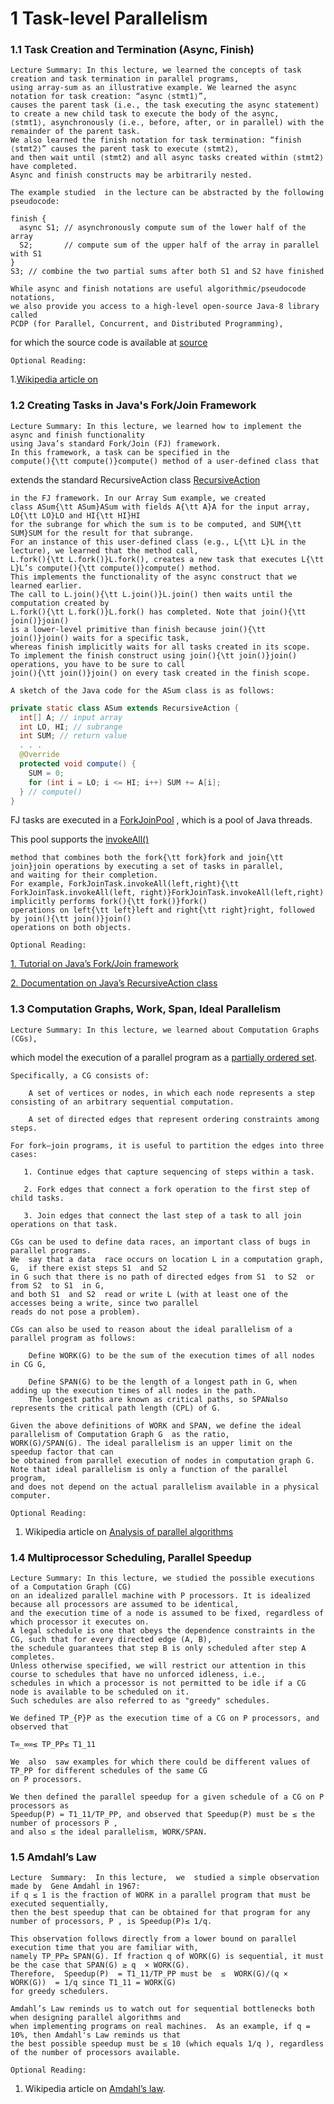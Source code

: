 # 1 Task-level Parallelism

### 1.1 Task Creation and Termination (Async, Finish) 
````text
Lecture Summary: In this lecture, we learned the concepts of task creation and task termination in parallel programs, 
using array-sum as an illustrative example. We learned the async notation for task creation: “async ⟨stmt1⟩”, 
causes the parent task (i.e., the task executing the async statement) to create a new child task to execute the body of the async, 
⟨stmt1⟩, asynchronously (i.e., before, after, or in parallel) with the remainder of the parent task. 
We also learned the finish notation for task termination: “finish ⟨stmt2⟩” causes the parent task to execute ⟨stmt2⟩, 
and then wait until ⟨stmt2⟩ and all async tasks created within ⟨stmt2⟩ have completed. 
Async and finish constructs may be arbitrarily nested.

The example studied  in the lecture can be abstracted by the following pseudocode:
````
````
finish {
  async S1; // asynchronously compute sum of the lower half of the array
  S2;       // compute sum of the upper half of the array in parallel with S1
}
S3; // combine the two partial sums after both S1 and S2 have finished
````
````text
While async and finish notations are useful algorithmic/pseudocode notations, 
we also provide you access to a high-level open-source Java-8 library called 
PCDP (for Parallel, Concurrent, and Distributed Programming), 
````
for which the source code is available at [source](https://github.com/habanero-rice/pcdp)
````text
Optional Reading:
```` 
1.[Wikipedia article on](https://github.com/habanero-rice/pcdp)

### 1.2 Creating Tasks in Java's Fork/Join Framework
````text
Lecture Summary: In this lecture, we learned how to implement the async and finish functionality 
using Java’s standard Fork/Join (FJ) framework. 
In this framework, a task can be specified in the 
compute(){\tt compute()}compute() method of a user-defined class that 
````
extends the standard RecursiveAction class [RecursiveAction](https://docs.oracle.com/javase/8/docs/api/java/util/concurrent/RecursiveAction.html) 
````text
in the FJ framework. In our Array Sum example, we created 
class ASum{\tt ASum}ASum with fields A{\tt A}A for the input array, LO{\tt LO}LO and HI{\tt HI}HI 
for the subrange for which the sum is to be computed, and SUM{\tt SUM}SUM for the result for that subrange. 
For an instance of this user-defined class (e.g., L{\tt L}L in the lecture), we learned that the method call, 
L.fork(){\tt L.fork()}L.fork(), creates a new task that executes L{\tt L}L’s compute(){\tt compute()}compute() method. 
This implements the functionality of the async construct that we learned earlier. 
The call to L.join(){\tt L.join()}L.join() then waits until the computation created by 
L.fork(){\tt L.fork()}L.fork() has completed. Note that join(){\tt join()}join() 
is a lower-level primitive than finish because join(){\tt join()}join() waits for a specific task, 
whereas finish implicitly waits for all tasks created in its scope. 
To implement the finish construct using join(){\tt join()}join() operations, you have to be sure to call 
join(){\tt join()}join() on every task created in the finish scope.

A sketch of the Java code for the ASum class is as follows:
````
````java
private static class ASum extends RecursiveAction {
  int[] A; // input array
  int LO, HI; // subrange
  int SUM; // return value
  . . .
  @Override
  protected void compute() {
    SUM = 0;
    for (int i = LO; i <= HI; i++) SUM += A[i];
  } // compute()
}
````
FJ tasks are executed in a [ForkJoinPool](https://docs.oracle.com/javase/8/docs/api/java/util/concurrent/ForkJoinPool.html)
, which is a pool of Java threads. 

This pool supports the [invokeAll()](https://docs.oracle.com/javase/8/docs/api/java/util/concurrent/ForkJoinTask.html#invoke--)
````text
method that combines both the fork{\tt fork}fork and join{\tt join}join operations by executing a set of tasks in parallel, 
and waiting for their completion. 
For example, ForkJoinTask.invokeAll(left,right){\tt ForkJoinTask.invokeAll(left, right)}ForkJoinTask.invokeAll(left,right) implicitly performs fork(){\tt fork()}fork() 
operations on left{\tt left}left and right{\tt right}right, followed by join(){\tt join()}join() 
operations on both objects.

Optional Reading:
````
[1. Tutorial on Java’s Fork/Join framework](https://docs.oracle.com/javase/tutorial/essential/concurrency/forkjoin.html)

[2. Documentation on Java’s RecursiveAction class](https://docs.oracle.com/javase/7/docs/api/java/util/concurrent/RecursiveAction.html)

### 1.3 Computation Graphs, Work, Span, Ideal Parallelism 
````text
Lecture Summary: In this lecture, we learned about Computation Graphs (CGs),
```` 
which model the execution of a parallel program as a [partially ordered set](https://en.wikipedia.org/wiki/Partially_ordered_set). 
````text
Specifically, a CG consists of:

    A set of vertices or nodes, in which each node represents a step consisting of an arbitrary sequential computation. 

    A set of directed edges that represent ordering constraints among steps.

For fork–join programs, it is useful to partition the edges into three cases:

   1. Continue edges that capture sequencing of steps within a task.

   2. Fork edges that connect a fork operation to the first step of child tasks.

   3. Join edges that connect the last step of a task to all join operations on that task. 

CGs can be used to define data races, an important class of bugs in parallel programs.  
We  say that a data  race occurs on location L in a computation graph, G,  if there exist steps S1  and S2  
in G such that there is no path of directed edges from S1  to S2  or from S2  to S1  in G, 
and both S1  and S2  read or write L (with at least one of the accesses being a write, since two parallel 
reads do not pose a problem).

CGs can also be used to reason about the ideal parallelism of a parallel program as follows:

    Define WORK(G) to be the sum of the execution times of all nodes in CG G, 

    Define SPAN(G) to be the length of a longest path in G, when adding up the execution times of all nodes in the path. 
    The longest paths are known as critical paths, so SPANalso represents the critical path length (CPL) of G.

Given the above definitions of WORK and SPAN, we define the ideal parallelism of Computation Graph G  as the ratio, 
WORK(G)/SPAN(G). The ideal parallelism is an upper limit on the speedup factor that can        
be obtained from parallel execution of nodes in computation graph G.  
Note that ideal parallelism is only a function of the parallel program, 
and does not depend on the actual parallelism available in a physical computer.

Optional Reading:
````
1. Wikipedia article on [Analysis of parallel algorithms](https://en.wikipedia.org/wiki/Analysis_of_parallel_algorithms)

### 1.4 Multiprocessor Scheduling, Parallel Speedup 
````text
Lecture Summary: In this lecture, we studied the possible executions of a Computation Graph (CG) 
on an idealized parallel machine with P processors. It is idealized because all processors are assumed to be identical, 
and the execution time of a node is assumed to be fixed, regardless of which processor it executes on. 
A legal schedule is one that obeys the dependence constraints in the CG, such that for every directed edge (A, B), 
the schedule guarantees that step B is only scheduled after step A completes.  
Unless otherwise specified, we will restrict our attention in this course to schedules that have no unforced idleness, i.e., 
schedules in which a processor is not permitted to be idle if a CG node is available to be scheduled on it.  
Such schedules are also referred to as "greedy" schedules.

We defined TP_{P}P​ as the execution time of a CG on P processors, and observed that

T∞_∞∞​≤ TP_PP​≤ T1_11​

We  also  saw examples for which there could be different values of TP_PP​ for different schedules of the same CG 
on P processors.

We then defined the parallel speedup for a given schedule of a CG on P processors as 
Speedup(P) = T1_11​/TP_PP​, and observed that Speedup(P) must be ≤ the number of processors P , 
and also ≤ the ideal parallelism, WORK/SPAN.
````

### 1.5 Amdahl’s Law 
````text
Lecture  Summary:  In this lecture,  we  studied a simple observation made by  Gene Amdahl in 1967: 
if q ≤ 1 is the fraction of WORK in a parallel program that must be executed sequentially, 
then the best speedup that can be obtained for that program for any number of processors, P , is Speedup(P)≤ 1/q.

This observation follows directly from a lower bound on parallel execution time that you are familiar with, 
namely TP_PP​≥ SPAN(G). If fraction q of WORK(G) is sequential, it must be the case that SPAN(G) ≥ q  × WORK(G).   
Therefore,  Speedup(P)  = T1_11​/TP_PP​ must be  ≤  WORK(G)/(q × WORK(G))  = 1/q since T1_11​ = WORK(G) 
for greedy schedulers.

Amdahl’s Law reminds us to watch out for sequential bottlenecks both when designing parallel algorithms and 
when implementing programs on real machines.  As an example, if q = 10%, then Amdahl's Law reminds us that 
the best possible speedup must be ≤ 10 (which equals 1/q ), regardless of the number of processors available.

Optional Reading:
````
1. Wikipedia article on [Amdahl’s law](https://en.wikipedia.org/wiki/Amdahl%27s_law#Speedup_in_a_serial_program).

